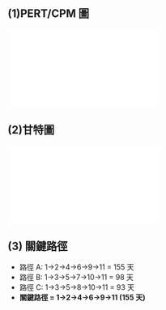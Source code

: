 ## (1)PERT/CPM 圖
![PERT](PERT_CPM(1).pdf)

## (2)甘特圖
![Gantt](Gantt.pdf)

## (3) 關鍵路徑
- 路徑 A: 1→2→4→6→9→11 = 155 天
- 路徑 B: 1→3→5→7→10→11 = 98 天
- 路徑 C: 1→3→5→8→10→11 = 93 天
- **關鍵路徑 = 1→2→4→6→9→11 (155 天)**
